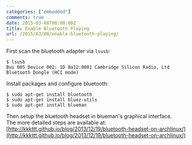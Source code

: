 ```yaml
---
categories: ["embedded"]
comments: true
date: 2015-03-08T00:00:00Z
title: Enable Bluetooth Playing
url: /2015/03/08/enable-bluetooth-playing/
---
```


First scan the bluetooth adapter via `lsusb`:    

```
$ lsusb
Bus 005 Device 002: ID 0a12:0001 Cambridge Silicon Radio, Ltd Bluetooth Dongle (HCI mode)

```
Install packages and configure bluetooth:    

```
$ sudo apt-get install bluetooth
$ sudo apt-get install bluez-utils
$ sudo apt-get install blueman

```
Then setup the bluetooth headset in blueman's graphical interface.    
The more detailed steps are available at:    
[http://kkkttt.github.io/blog/2013/12/19/bluetooth-headset-on-archlinux/](http://kkkttt.github.io/blog/2013/12/19/bluetooth-headset-on-archlinux/)    
